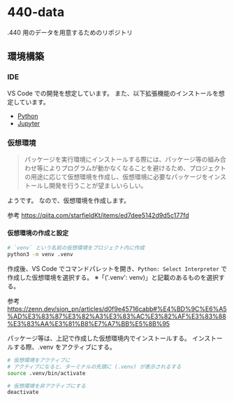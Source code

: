 # 440-data
.440 用のデータを用意するためのリポジトリ

## 環境構築

### IDE

VS Code での開発を想定しています。
また、以下拡張機能のインストールを想定しています。

- [Python](https://marketplace.visualstudio.com/items?itemName=ms-python.python)
- [Jupyter](https://marketplace.visualstudio.com/items?itemName=ms-toolsai.jupyter)

### 仮想環境

> パッケージを実行環境にインストールする際には、パッケージ等の組み合わせ等によりプログラムが動かなくなることを避けるため、プロジェクトの用途に応じて仮想環境を作成し、仮想環境に必要なパッケージをインストールし開発を行うことが望ましいらしい。

ようです。
なので、仮想環境を作成します。

参考
https://qiita.com/starfieldKt/items/ed7dee5142d9d5c177fd

#### 仮想環境の作成と設定

```zsh
# `venv` という名前の仮想環境をプロジェクト内に作成
python3 -m venv .venv
```

作成後、VS Code でコマンドパレットを開き、`Python: Select Interpreter` で作成した仮想環境を選択する。
※「('.venv': venv)」と記載のあるものを選択する。

参考
https://zenn.dev/sion_pn/articles/d0f9e45716cabb#%E4%BD%9C%E6%A5%AD%E3%83%87%E3%82%A3%E3%83%AC%E3%82%AF%E3%83%88%E3%83%AA%E3%81%B8%E7%A7%BB%E5%8B%95

パッケージ等は、上記で作成した仮想環境内でインストールする。
インストールする際、.venv をアクティブにする。

```zsh
# 仮想環境をアクティブに
# アクティブになると、ターミナルの先頭に (.venv) が表示されるする
source .venv/bin/activate

# 仮想環境を非アクティブにする
deactivate
```